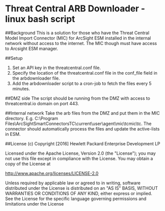 # Threat Central ARB Downloader - linux bash script

##Background
This is a solution for those who have the Threat Central Model Import Connector (MIC) for ArcSight ESM installed in the internal network without access to the internet. The MIC though must have access to Arcsight ESM manager.

##Setup
1) Set an API key in the threatcentral.conf file.
2) Specify the location of the threatcentral.conf file in the conf_file field in the arbdownloader file.
3) Add the arbdownloader script to a cron-job to fetch the files every 5 minutes.

##DMZ side
The script should be running from the DMZ with access to threatcentral.io domain on port 443.

##Internal network
Take the arb files from the DMZ and put them in the MIC directory. E.g. C:\Program Files\ArcSightSmartConnectorsTC\current\user\agent\mic\tcmic\tc.
The connector should automatically process the files and update the active-lists in ESM.

##License
(c) Copyright [2016] Hewlett Packard Enterprise Development LP

Licensed under the Apache License, Version 2.0 (the "License");
you may not use this file except in compliance with the License.
You may obtain a copy of the License at

http://www.apache.org/licenses/LICENSE-2.0

Unless required by applicable law or agreed to in writing, software
distributed under the License is distributed on an "AS IS" BASIS,
WITHOUT WARRANTIES OR CONDITIONS OF ANY KIND, either express or implied.
See the License for the specific language governing permissions and
limitations under the License
